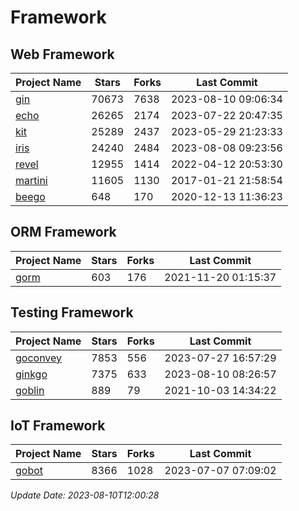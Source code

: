 # Framework

## Web Framework
| Project Name | Stars | Forks | Last Commit |
| ------------ | ----- | ----- | ----------- |
| [gin](https://github.com/gin-gonic/gin) | 70673 | 7638 | 2023-08-10 09:06:34 |
| [echo](https://github.com/labstack/echo) | 26265 | 2174 | 2023-07-22 20:47:35 |
| [kit](https://github.com/go-kit/kit) | 25289 | 2437 | 2023-05-29 21:23:33 |
| [iris](https://github.com/kataras/iris) | 24240 | 2484 | 2023-08-08 09:23:56 |
| [revel](https://github.com/revel/revel) | 12955 | 1414 | 2022-04-12 20:53:30 |
| [martini](https://github.com/go-martini/martini) | 11605 | 1130 | 2017-01-21 21:58:54 |
| [beego](https://github.com/astaxie/beego) | 648 | 170 | 2020-12-13 11:36:23 |

## ORM Framework
| Project Name | Stars | Forks | Last Commit |
| ------------ | ----- | ----- | ----------- |
| [gorm](https://github.com/jinzhu/gorm) | 603 | 176 | 2021-11-20 01:15:37 |

## Testing Framework
| Project Name | Stars | Forks | Last Commit |
| ------------ | ----- | ----- | ----------- |
| [goconvey](https://github.com/smartystreets/goconvey) | 7853 | 556 | 2023-07-27 16:57:29 |
| [ginkgo](https://github.com/onsi/ginkgo) | 7375 | 633 | 2023-08-10 08:26:57 |
| [goblin](https://github.com/franela/goblin) | 889 | 79 | 2021-10-03 14:34:22 |

## IoT Framework
| Project Name | Stars | Forks | Last Commit |
| ------------ | ----- | ----- | ----------- |
| [gobot](https://github.com/hybridgroup/gobot) | 8366 | 1028 | 2023-07-07 07:09:02 |

*Update Date: 2023-08-10T12:00:28*